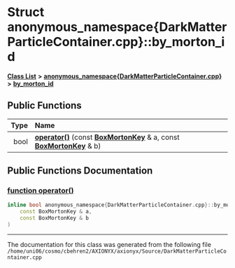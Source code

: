 
# Struct anonymous\_namespace{DarkMatterParticleContainer.cpp}::by\_morton\_id


[**Class List**](annotated.md) **>** [**anonymous\_namespace{DarkMatterParticleContainer.cpp}**](namespaceanonymous__namespace_02DarkMatterParticleContainer_8cpp_03.md) **>** [**by\_morton\_id**](structanonymous__namespace_02DarkMatterParticleContainer_8cpp_03_1_1by__morton__id.md)




















## Public Functions

| Type | Name |
| ---: | :--- |
|  bool | [**operator()**](structanonymous__namespace_02DarkMatterParticleContainer_8cpp_03_1_1by__morton__id.md#function-operator()) (const [**BoxMortonKey**](structanonymous__namespace_02DarkMatterParticleContainer_8cpp_03_1_1BoxMortonKey.md) & a, const [**BoxMortonKey**](structanonymous__namespace_02DarkMatterParticleContainer_8cpp_03_1_1BoxMortonKey.md) & b) <br> |








## Public Functions Documentation


### <a href="#function-operator()" id="function-operator()">function operator() </a>


```cpp
inline bool anonymous_namespace{DarkMatterParticleContainer.cpp}::by_morton_id::operator() (
    const BoxMortonKey & a,
    const BoxMortonKey & b
) 
```



------------------------------
The documentation for this class was generated from the following file `/home/uni06/cosmo/cbehren2/AXIONYX/axionyx/Source/DarkMatterParticleContainer.cpp`